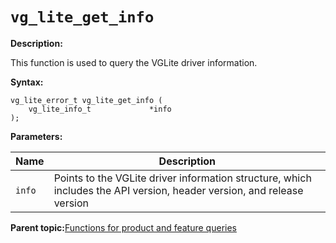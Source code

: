 # `vg_lite_get_info`

**Description:**

This function is used to query the VGLite driver information.

**Syntax:**

```
vg_lite_error_t vg_lite_get_info (
    vg_lite_info_t             *info
);

```

**Parameters:**

|Name|Description|
|----|-----------|
|`info`|Points to the VGLite driver information structure, which includes the API version, header version, and release version|

**Parent topic:**[Functions for product and feature queries](../topics/functions_for_product_and_feature_queries.md)

